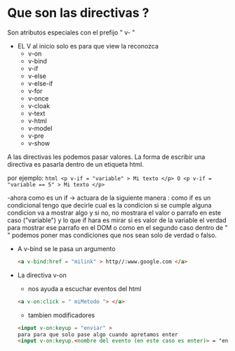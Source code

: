 # Que son las directivas ?

Son atributos especiales con el prefijo " v- "


- EL V al inicio solo es para que view la reconozca
	- v-on 		
	- v-bind 		
	- v-if		
	- v-else
	- v-else-if
	- v-for
	- v-once
	- v-cloak
	- v-text
	- v-html
	- v-model
	- v-pre
	- v-show   


A las directivas les podemos pasar valores. La forma de escribir una directiva es pasarla dentro de un etiqueta html. 

por ejemplo:
	```html
	<p v-if = "variable" > Mi texto </p>
O
	<p v-if = "variable == 5" > Mi texto </p>
	```

-ahora como es un if -> actuara de la siguiente manera :
	como if es un condicional tengo que decirle cual es la condicion si se cumple alguna condicion va a mostrar algo y si no, no mostrara el valor o parrafo en este caso ("variable") y lo que if hara es mirar si es valor de la variable el verdad para mostrar ese parrafo en el DOM o como en el segundo caso dentro de " " podemos poner mas condiciones que nos sean solo de verdad o falso.



- A v-bind se le pasa un argumento 
	```html
	<a v-bind:href = "milink" > http//:www.google.com </a>
	```

- La directiva v-on
	- nos ayuda a escuchar eventos del html 
	```html
	<a v-on:click = " miMetodo "> </a>
	```
	- tambien modificadores 
	```html
	<input v-on:keyup = "enviar" >
	para para que solo pase algo cuando apretamos enter 
	<input v-on:keyup.<nombre del evento (en este caso es enter)> = "enviar">
	```
